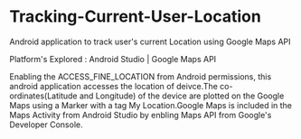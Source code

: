 # Tracking-Current-User-Location

Android application to track user's current Location using Google Maps API

Platform's Explored : Android Studio | Google Maps API

Enabling the ACCESS_FINE_LOCATION from Android permissions, this android application accesses the location of deivce.The co-ordinates(Latitude and Longitude) of the device are plotted on the Google Maps using a Marker with a tag My Location.Google Maps is included in the Maps Activity from Android Studio by enbling Maps API from Google's Developer Console.

